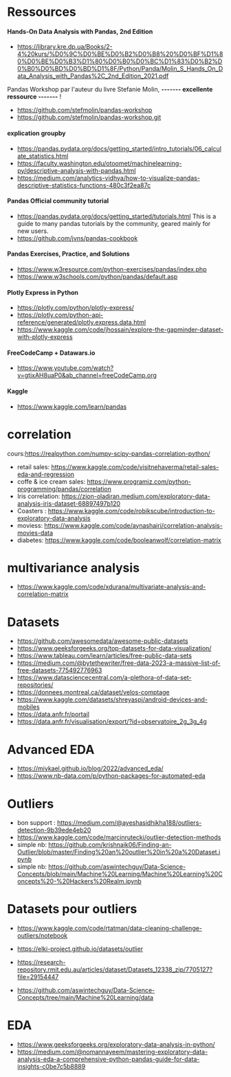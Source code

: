 # Ressources

#### Hands-On Data Analysis with Pandas, 2nd Edition
* https://library.kre.dp.ua/Books/2-4%20kurs/%D0%9C%D0%BE%D0%B2%D0%B8%20%D0%BF%D1%80%D0%BE%D0%B3%D1%80%D0%B0%D0%BC%D1%83%D0%B2%D0%B0%D0%BD%D0%BD%D1%8F/Python/Panda/Molin_S_Hands_On_Data_Analysis_with_Pandas%2C_2nd_Edition_2021.pdf
  
Pandas Workshop par l'auteur du livre Stefanie Molin, 
**------- excellente ressource -------** !
* https://github.com/stefmolin/pandas-workshop
* https://github.com/stefmolin/pandas-workshop.git

#### explication groupby
* https://pandas.pydata.org/docs/getting_started/intro_tutorials/06_calculate_statistics.html
* https://faculty.washington.edu/otoomet/machinelearning-py/descriptive-analysis-with-pandas.html
* https://medium.com/analytics-vidhya/how-to-visualize-pandas-descriptive-statistics-functions-480c3f2ea87c

#### Pandas Official community tutorial
* https://pandas.pydata.org/docs/getting_started/tutorials.html
This is a guide to many pandas tutorials by the community, geared mainly for new users.
* https://github.com/jvns/pandas-cookbook

#### Pandas Exercises, Practice, and Solutions
* https://www.w3resource.com/python-exercises/pandas/index.php
* https://www.w3schools.com/python/pandas/default.asp

#### Plotly Express in Python
* https://plotly.com/python/plotly-express/
* https://plotly.com/python-api-reference/generated/plotly.express.data.html
* https://www.kaggle.com/code/jhossain/explore-the-gapminder-dataset-with-plotly-express

#### FreeCodeCamp + Datawars.io
* https://www.youtube.com/watch?v=gtjxAH8uaP0&ab_channel=freeCodeCamp.org

#### Kaggle 
* https://www.kaggle.com/learn/pandas

# correlation
cours:https://realpython.com/numpy-scipy-pandas-correlation-python/

* retail sales: https://www.kaggle.com/code/visitnehaverma/retail-sales-eda-and-regression
* coffe & ice cream sales: https://www.programiz.com/python-programming/pandas/correlation
* Iris correlation: https://zion-oladiran.medium.com/exploratory-data-analysis-iris-dataset-68897497b120
* Coasters : https://www.kaggle.com/code/robikscube/introduction-to-exploratory-data-analysis
* moviess: https://www.kaggle.com/code/aynashairi/correlation-analysis-movies-data
* diabetes: https://www.kaggle.com/code/booleanwolf/correlation-matrix

# multivariance analysis
* https://www.kaggle.com/code/xdurana/multivariate-analysis-and-correlation-matrix

# Datasets
* https://github.com/awesomedata/awesome-public-datasets
* https://www.geeksforgeeks.org/top-datasets-for-data-visualization/
* https://www.tableau.com/learn/articles/free-public-data-sets
* https://medium.com/@bytethewriter/free-data-2023-a-massive-list-of-free-datasets-775492776963
* https://www.datasciencecentral.com/a-plethora-of-data-set-repositories/
* https://donnees.montreal.ca/dataset/velos-comptage
* https://www.kaggle.com/datasets/shreyaspj/android-devices-and-mobiles
* https://data.anfr.fr/portail
* https://data.anfr.fr/visualisation/export/?id=observatoire_2g_3g_4g


# Advanced EDA
* https://miykael.github.io/blog/2022/advanced_eda/
* https://www.nb-data.com/p/python-packages-for-automated-eda



# Outliers
* bon support : https://medium.com/@ayeshasidhikha188/outliers-detection-9b39ede4eb20
* https://www.kaggle.com/code/marcinrutecki/outlier-detection-methods
* simple nb: https://github.com/krishnaik06/Finding-an-Outlier/blob/master/Finding%20an%20outlier%20in%20a%20Dataset.ipynb
* simple nb: https://github.com/aswintechguy/Data-Science-Concepts/blob/main/Machine%20Learning/Machine%20Learning%20Concepts%20-%20Hackers%20Realm.ipynb
  

# Datasets pour outliers
* https://www.kaggle.com/code/rtatman/data-cleaning-challenge-outliers/notebook
* https://elki-project.github.io/datasets/outlier
* https://research-repository.rmit.edu.au/articles/dataset/Datasets_12338_zip/7705127?file=29154447

* https://github.com/aswintechguy/Data-Science-Concepts/tree/main/Machine%20Learning/data




# EDA
* https://www.geeksforgeeks.org/exploratory-data-analysis-in-python/
* https://medium.com/@nomannayeem/mastering-exploratory-data-analysis-eda-a-comprehensive-python-pandas-guide-for-data-insights-c0be7c5b8889
